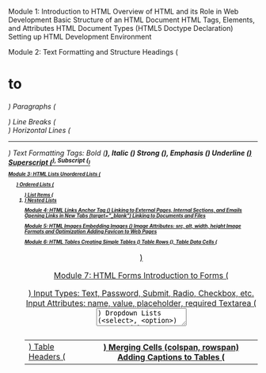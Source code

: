 Module 1: Introduction to HTML
Overview of HTML and its Role in Web Development
Basic Structure of an HTML Document
HTML Tags, Elements, and Attributes
HTML Document Types (HTML5 Doctype Declaration)
Setting up HTML Development Environment

Module 2: Text Formatting and Structure
Headings (<h1> to <h6>)
Paragraphs (<p>)
Line Breaks (<br>)
Horizontal Lines (<hr>)
Text Formatting Tags:
Bold (<b>), Italic (<i>)
Strong (<strong>), Emphasis (<em>)
Underline (<u>)
Superscript (<sup>), Subscript (<sub>)

Module 3: HTML Lists
Unordered Lists (<ul>)
Ordered Lists (<ol>)
List Items (<li>)
Nested Lists

Module 4: HTML Links
Anchor Tag (<a>)
Linking to External Pages, Internal Sections, and Emails
Opening Links in New Tabs (target="_blank")
Linking to Documents and Files

Module 5: HTML Images
Embedding Images (<img>)
Image Attributes: src, alt, width, height
Image Formats and Optimization
Adding Favicon to Web Pages

Module 6: HTML Tables
Creating Simple Tables (<table>)
Table Rows (<tr>), Table Data Cells (<td>)
Table Headers (<th>)
Merging Cells (colspan, rowspan)
Adding Captions to Tables (<caption>)

Module 7: HTML Forms
Introduction to Forms (<form>)
Input Types: Text, Password, Submit, Radio, Checkbox, etc.
Input Attributes: name, value, placeholder, required
Textarea (<textarea>)
Dropdown Lists (<select>, <option>)
Buttons (<button>, Submit, Reset)
Grouping Form Elements (<fieldset>, <legend>)
Labels for Inputs (<label>)

Module 8: HTML Semantic Elements
Introduction to HTML5 Semantic Tags:
<header>, <nav>, <section>, <article>, <footer>, <aside>
Difference between Semantic and Non-Semantic Elements
Importance of Semantic HTML for Accessibility and SEO
Module 9: Multimedia in HTML
Adding Audio (<audio>)
Adding Video (<video>)
Embedding YouTube Videos and Other Media
Using the <embed> and <object> Tags
Iframes (<iframe>) to Embed External Web Pages

Module 10: HTML Metadata and SEO
Meta Tags (<meta>)
charset, description, keywords
author, viewport
Page Title (<title>)
SEO Best Practices for HTML (using Meta Tags and Semantic Elements)

Module 11: HTML Forms (Advanced)
Hidden Fields
Autofocus, Autocomplete, and Disabled Fields
Form Validation Attributes (required, pattern, min, max)
Sending Form Data (Form action and method Attributes)

Module 12: HTML Attributes
Global Attributes: id, class, style, title
Data Attributes (data-*)
Boolean Attributes (disabled, checked, readonly)

Module 13: HTML Block and Inline Elements
Difference Between Block-Level and Inline-Level Elements
Examples of Block Elements: <div>, <section>, <header>, etc.
Examples of Inline Elements: <span>, <a>, <img>, etc.

Module 14: HTML5 APIs (Overview)
Introduction to Basic HTML5 APIs:
Geolocation API
Web Storage API (LocalStorage, SessionStorage)
Drag-and-Drop API
Not going into depth, just introducing what they do.

Module 15: HTML Entities
What Are HTML Entities?
Common HTML Entities:
&nbsp;, &copy;, &lt;, &gt;, &amp;, &quot;
Using Special Characters in HTML Documents

Module 16: HTML Comments
Adding Comments in HTML (<!-- comment -->)
Best Practices for Using Comments

Module 17: HTML Templates
Using the <template> Element
Creating Reusable HTML Snippets

Module 18: Accessibility in HTML
Introduction to Web Accessibility
Using Accessible HTML Elements (alt, aria-* Attributes)
Importance of Labels and Headings for Screen Readers

Module 19: HTML Best Practices
Writing Clean, Readable HTML Code
Using Proper Indentation and Comments
Organizing HTML Documents
Validating HTML with W3C Validator

Module 20: HTML5 New Features (Overview)
Overview of New Input Types in HTML5
Date, Time, Email, URL, Number, Range, etc.
Browser Compatibility Issues#   h t m l _ s t u d y  
 